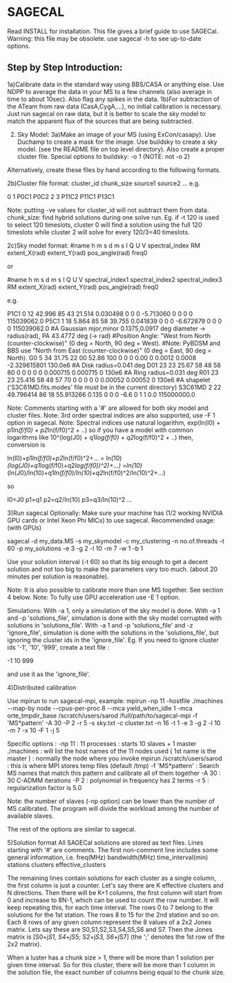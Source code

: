 # SAGECAL


Read INSTALL for installation. This file gives a brief guide to use SAGECal.
Warning: this file may be obsolete. use sagecal -h to see up-to-date options.


## Step by Step Introduction:

1a)Calibrate data in the standard way using BBS/CASA or anything else. 
Use NDPP to average the data in your MS to a few channels (also average in time to about 10sec). Also flag any spikes in the data.
1b)For subtraction of the ATeam from raw data (CasA,CygA,...), no initial calibration is necessary. Just run sagecal on raw data, but it is better to scale the sky model to match the apparent flux of the sources that are being subtracted.


2) Sky Model:
3a)Make an image of your MS (using ExCon/casapy). 
Use Duchamp to create a mask for the image. Use buildsky to create a sky model. (see the README file on top level directory). Also create a proper cluster file.
Special options to buildsky: -o 1 (NOTE: not -o 2)

Alternatively, create these files by hand according to the following formats.

2b)Cluster file format:
cluster_id chunk_size source1 source2 ...
e.g.

0 1 P0C1 P0C2
2 3 P11C2 P11C1 P13C1

Note: putting -ve values for cluster_id will not subtract them from data.
chunk_size: find hybrid solutions during one solve run. Eg. if -t 120 is used 
to select 120 timeslots, cluster 0 will find a solution using the full 120 timeslots while cluster 2 will solve for every 120/3=40 timeslots.

2c)Sky model format:
#name h m s d m s I Q U V spectral_index RM extent_X(rad) extent_Y(rad) pos_angle(rad) freq0

or

#name h m s d m s I Q U V spectral_index1 spectral_index2 spectral_index3 RM extent_X(rad) extent_Y(rad) pos_angle(rad) freq0

e.g.

P1C1 0 12 42.996 85 43 21.514 0.030498 0 0 0 -5.713060 0 0 0 0 115039062.0
P5C1 1 18 5.864 85 58 39.755 0.041839 0 0 0 -6.672879 0 0 0 0 115039062.0
#A Gaussian mjor,minor 0.1375,0.0917 deg diameter -> radius(rad), PA 43.4772 deg (-> rad)
#Position Angle: "West from North (counter-clockwise)" (0 deg = North, 90 deg = West). 
#Note: PyBDSM and BBS use "North from East (counter-clockwise)" (0 deg = East, 90 deg = North). 
G0  5 34 31.75 22 00 52.86 100 0 0 0 0.00 0 0.0012  0.0008 -2.329615801 130.0e6
#A Disk radius=0.041 deg
D01 23 23 25.67 58 48 58 80 0 0 0 0 0 0.000715 0.000715 0 130e6
#A Ring radius=0.031 deg
R01 23 23 25.416 58 48 57 70 0 0 0 0 0 0.00052 0.00052 0 130e6
#A shapelet ('S3C61MD.fits.modes' file must be in the current directory)
S3C61MD 2 22 49.796414 86 18 55.913266 0.135 0 0 0 -6.6 0 1 1 0.0 115000000.0


Note: Comments starting with a '#' are allowed for both sky model and cluster files.
Note: 3rd order spectral indices are also supported, use -F 1 option in sagecal.
Note: Spectral indices use natural logarithm, exp(ln(I0) + p1*ln(f/f0) + p2*ln(f/f0)^2 + ..) so if you have a model with common logarithms like 10^(log(J0) + q1*log(f/f0) + q2*log(f/f0)^2 + ..) then, conversion is

ln(I0)+p1*ln(f/f0)+p2*ln(f/f0)^2+... = ln(10)*(log(J0)+q1*log(f/f0)+q2*log(f/f0))^2)+...)
=ln(10)*(ln(J0)/ln(10)+q1*ln(f/f0)/ln(10)+q2*ln(f/f0)^2/ln(10)^2+...)

so

I0=J0
p1=q1
p2=q2/ln(10)
p3=q3/ln(10)^2
...


3)Run sagecal
Optionally: Make sure your machine has (1/2 working NVIDIA GPU cards or Intel Xeon Phi MICs) to use sagecal.
Recommended usage: (with GPUs)

sagecal -d my_data.MS -s my_skymodel -c my_clustering -n no.of.threads -t 60 -p my_solutions -e 3 -g 2 -l 10 -m 7 -w 1 -b 1

Use your solution interval (-t 60) so that its big enough to get a decent solution and not too big to make the parameters vary too much. (about 20 minutes per solution is reasonable).

Note: It is also possible to calibrate more than one MS together. See section 4 below.
Note: To fully use GPU acceleration use -E 1 option.

Simulations:
With -a 1, only a simulation of the sky model is done.
With -a 1 and -p 'solutions_file', simulation is done with the sky model corrupted with solutions in 'solutions_file'.
With -a 1 and -p 'solutions_file' and -z 'ignore_file', simulation is done with the solutions in the 'solutions_file', but ignoring the cluster ids in the 'ignore_file'.
Eg. If you need to ignore cluster ids '-1', '10', '999', create a text file :

-1
10
999

and use it as the 'ignore_file'.


4)Distributed calibration

Use mpirun to run sagecal-mpi, example:
 mpirun  -np 11 -hostfile ./machines --map-by node --cpus-per-proc 8 
 --mca yield_when_idle 1 -mca orte_tmpdir_base /scratch/users/sarod 
 /full/path/to/sagecal-mpi -f 'MS*pattern' -A 30 -P 2 -r 5 
 -s sky.txt -c cluster.txt -n 16 -t 1 -e 3 -g 2 -l 10 -m 7 -x 10 -F 1 -j 5

Specific options : 
-np 11 : 11 processes : starts 10 slaves + 1 master
./machines : will list the host names of the 11 nodes used ( 1st name is the master ) : normally the node where you invoke mpirun
/scratch/users/sarod : this is where MPI stores temp files (default /tmp)
-f 'MS*pattern' : Search MS names that match this pattern and calibrate all of them together
-A 30 : 30 C-ADMM iterations
-P 2 : polynomial in frequency has 2 terms
-r 5 : regularization factor is 5.0

Note: the number of slaves (-np option) can be lower than the number of MS calibrated. The program will divide the workload among the number of available slaves.


The rest of the options are similar to sagecal.


5)Solution format
All SAGECal solutions are stored as text files. Lines starting with '#' are comments.
The first non-comment line includes some general information, i.e.
freq(MHz) bandwidth(MHz) time_interval(min) stations clusters effective_clusters

The remaining lines contain solutions for each cluster as a single column, the first column is just a counter. 
Let's say there are K effective clusters and N directions. Then there will be K+1 columns, the first column will start from 0 and increase to 8N-1, 
which can be used to count the row number. It will keep repeating this, for each time interval.
The rows 0 to 7 belong to the solutions for the 1st station. The rows 8 to 15 for the 2nd station and so on. 
Each 8 rows of any given column represent the 8 values of a 2x2 Jones matrix. Lets say these are S0,S1,S2,S3,S4,S5,S6 and S7. Then the Jones matrix is [S0+j*S1, S4+j*S5; S2+j*S3, S6+j*S7] (the ';' denotes the 1st row of the 2x2 matrix).

When a luster has a chunk size > 1, there will be more than 1 solution per given time interval. 
So for this cluster, there will be more than 1 column in the solution file, the exact number of columns being equal to the chunk size.

